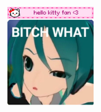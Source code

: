 <div align="center">
  <img src="pics/hellokitty.gif" alt="Image 1" width="40%"><br>
  <img src="pics/bitchwhat.jpg" alt="Image 2" width="40%"><br>
</div>
